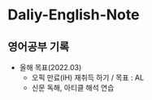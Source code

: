 # Daliy-English-Note

## 영어공부 기록

* 올해 목표(2022.03)
  - 오픽 만료(IH) 재취득 하기 / 목표 : AL
  - 신문 독해, 아티클 해석 연습
